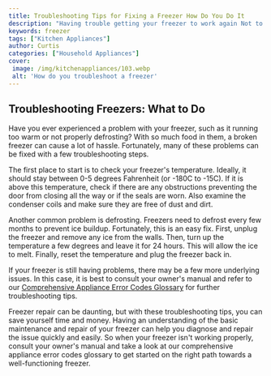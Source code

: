 ```yaml
---
title: Troubleshooting Tips for Fixing a Freezer How Do You Do It
description: "Having trouble getting your freezer to work again Not to worry In this blog post we will explore some simple troubleshooting tips to help you get your freezer up and running in no time Find out how to do it with these helpful tips"
keywords: freezer
tags: ["Kitchen Appliances"]
author: Curtis
categories: ["Household Appliances"]
cover: 
 image: /img/kitchenappliances/103.webp
 alt: 'How do you troubleshoot a freezer'
---
```

## Troubleshooting Freezers: What to Do
Have you ever experienced a problem with your freezer, such as it running too warm or not properly defrosting? With so much food in them, a broken freezer can cause a lot of hassle. Fortunately, many of these problems can be fixed with a few troubleshooting steps.

The first place to start is to check your freezer's temperature. Ideally, it should stay between 0-5 degrees Fahrenheit (or -180C to -15C). If it is above this temperature, check if there are any obstructions preventing the door from closing all the way or if the seals are worn. Also examine the condenser coils and make sure they are free of dust and dirt.

Another common problem is defrosting. Freezers need to defrost every few months to prevent ice buildup. Fortunately, this is an easy fix. First, unplug the freezer and remove any ice from the walls. Then, turn up the temperature a few degrees and leave it for 24 hours. This will allow the ice to melt. Finally, reset the temperature and plug the freezer back in.

If your freezer is still having problems, there may be a few more underlying issues. In this case, it is best to consult your owner's manual and refer to our [Comprehensive Appliance Error Codes Glossary](./error-codes/) for further troubleshooting tips.

Freezer repair can be daunting, but with these troubleshooting tips, you can save yourself time and money. Having an understanding of the basic maintenance and repair of your freezer can help you diagnose and repair the issue quickly and easily. So when your freezer isn't working properly, consult your owner's manual and take a look at our comprehensive appliance error codes glossary to get started on the right path towards a well-functioning freezer.
